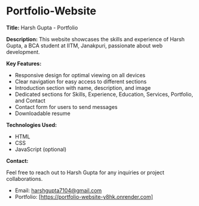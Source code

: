 # Portfolio-Website


**Title:** Harsh Gupta - Portfolio

**Description:** This website showcases the skills and experience of Harsh Gupta, a BCA student at IITM, Janakpuri, passionate about web development. 

**Key Features:**

* Responsive design for optimal viewing on all devices
* Clear navigation for easy access to different sections
* Introduction section with name, description, and image
* Dedicated sections for Skills, Experience, Education, Services, Portfolio, and Contact
* Contact form for users to send messages
* Downloadable resume



**Technologies Used:**

* HTML
* CSS
* JavaScript (optional)

**Contact:**

Feel free to reach out to Harsh Gupta for any inquiries or project collaborations.

* Email: harshgupta7104@gmail.com
* Portfolio: [https://portfolio-website-y8hk.onrender.com]




